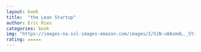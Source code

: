 ```yaml
---
layout: book
title:  "the Lean Startup"
author: Eric Ries
categories: book
img: "https://images-na.ssl-images-amazon.com/images/I/51N-u8AsmdL._SY346_.jpg"
rating: ★★★★★
---
```


